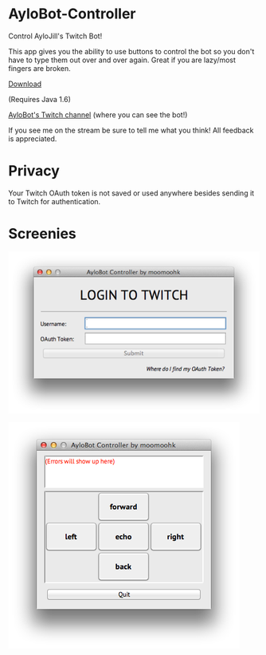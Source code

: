 AyloBot-Controller
==================

Control AyloJill's Twitch Bot!

This app gives you the ability to use buttons to control the bot so you don't have to type them out over and over again. Great if you are lazy/most fingers are broken.

[Download](https://github.com/moomoohk/AyloBot-Controller/releases/latest)

(Requires Java 1.6)

[AyloBot's Twitch channel](http://twitch.tv/aylobot) (where you can see the bot!)

If you see me on the stream be sure to tell me what you think! All feedback is appreciated.

Privacy
=======

Your Twitch OAuth token is not saved or used anywhere besides sending it to Twitch for authentication. 

Screenies
=========

![alt text](https://raw.githubusercontent.com/moomoohk/AyloBot-Controller/master/img/LoginFrame.png "Login window")

![alt text](https://raw.githubusercontent.com/moomoohk/AyloBot-Controller/master/img/ControllerFrame.png "Controller window")
